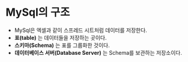 # MySql의 구조

- MySql은 엑셀과 같이 스프레드 시트처럼 데이터를 저장한다.
- __표(table)__ 는 데이터들을 저장하는 곳이다.
- __스키마(Schema)__ 는 표를 그룹화한 것이다. 
- __데이터베이스 서버(Database Server)__ 는 Schema를 보관하는 저장소이다.

